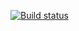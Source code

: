 [![Build status](https://ci.appveyor.com/api/projects/status/2rxaicd409417naf?svg=true)](https://ci.appveyor.com/project/Alexander2327/rxjs-frontend)